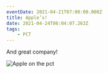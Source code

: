 ```yaml
---
eventDate: 2021-04-21T07:00:00.000Z
title: Apple’s!
date: 2021-04-24T06:04:07.263Z
tags: 
    - PCT
---
```

And great company!

![Apple on the pct](19511389-bbd9-4dd6-b933-864e92c0d08c.jpeg "Apple on the pct")